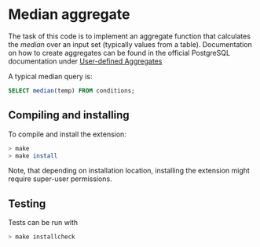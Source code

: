 # Median aggregate

The task of this code is to implement an aggregate
function that calculates the *median* over an input set (typically
values from a table). Documentation on how to create aggregates can be
found in the official PostgreSQL documentation under [User-defined
Aggregates](https://www.postgresql.org/docs/current/static/xaggr.html)


A typical median query is:

```sql
SELECT median(temp) FROM conditions;
```

## Compiling and installing

To compile and install the extension:

```bash
> make
> make install
```

Note, that depending on installation location, installing the
extension might require super-user permissions.

## Testing

Tests can be run with

```bash
> make installcheck
```

